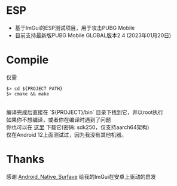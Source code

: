 # ESP
- 基于ImGui的ESP测试项目，用于攻击PUBG Mobile<br>
- 目前支持最新版PUBG Mobile GLOBAL版本2.4 (2023年01月20日)<br>

# Compile
仅需<br>
```shell
$> cd ${PROJECT PATH}
$> cmake && make
```
<br>
编译完成后直接在 `${PROJECT}/bin` 目录下找到它，并以root执行<br>
如果你不想编译，或者你在编译时遇到了问题<br>
你也可以在 <a href="https://dkm.lanzoub.com/iSkTG0lh581i">这里</a> 下载它(密码: sdk250，仅支持aarch64架构)<br>
仅在Android 12上面测试过，因为我没有其他机器。<br>

# Thanks
感谢 [Android_Native_Surfave](https://github.com/SsageParuders/Android_Native_Surface) 给我的ImGui在安卓上驱动的启发<br>
